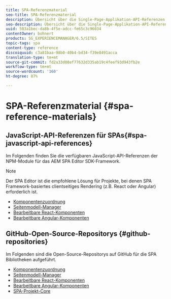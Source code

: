 ```yaml
---
title: SPA-Referenzmaterial
seo-title: SPA-Referenzmaterial
description: Übersicht über die Single-Page-Applikation-API-Referenzen und Quell-Code-Repositorys
seo-description: Übersicht über die Single-Page-Applikation-API-Referenzen und Quell-Code-Repositorys
uuid: 503a1bec-da8b-4f5e-adcc-fe65c3c96034
contentOwner: bohnert
products: SG_EXPERIENCEMANAGER/6.5/SITES
topic-tags: spa
content-type: reference
discoiquuid: c3a81baa-98b0-40b4-bd34-f39e8491acca
translation-type: tm+mt
source-git-commit: fd2a33d08ef77632d335ab19c4feef93d943fb2e
workflow-type: tm+mt
source-wordcount: '160'
ht-degree: 87%

---
```



# SPA-Referenzmaterial {#spa-reference-materials}

## JavaScript-API-Referenzen für SPAs{#spa-javascript-api-references}

Im Folgenden finden Sie die verfügbaren JavaScript-API-Referenzen der NPM-Module für das AEM SPA Editor SDK-Framework.

>[!NOTE]
>
>Der SPA Editor ist die empfohlene Lösung für Projekte, bei denen SPA Framework-basiertes clientseitiges Rendering (z.B. React oder Angular) erforderlich ist.

* [Komponentenzuordnung](https://www.npmjs.com/package/@adobe/aem-spa-component-mapping)
* [Seitenmodell-Manager](https://www.npmjs.com/package/@adobe/aem-spa-model-manager)
* [Bearbeitbare React-Komponenten](https://www.npmjs.com/package/@adobe/aem-react-editable-components)
* [Bearbeitbare Angular-Komponenten](https://www.npmjs.com/package/@adobe/aem-angular-editable-components)

## GitHub-Open-Source-Repositorys {#github-repositories}

Im Folgenden sind die Open-Source-Repositorys auf GitHub für die SPA Bibliotheken aufgeführt.

* [Komponentenzuordnung](https://github.com/adobe/aem-spa-component-mapping)
* [Seitenmodell-Manager](https://github.com/adobe/aem-spa-page-model-manager)
* [Bearbeitbare React-Komponenten](https://github.com/adobe/aem-react-editable-components)
* [Bearbeitbare Angular-Komponenten](https://github.com/adobe/aem-angular-editable-components)
* [SPA-Projekt-Core](https://github.com/adobe/aem-spa-project-core)